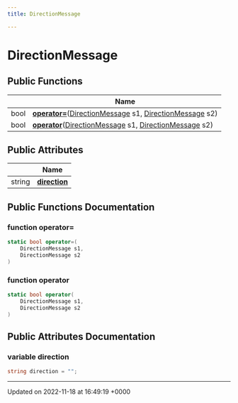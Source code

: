 ```yaml
---
title: DirectionMessage

---
```


# DirectionMessage





## Public Functions

|                | Name           |
| -------------- | -------------- |
| bool | **[operator=](/SignallingSystem-doc/mainsystem/Classes/classDirectionMessage/#function-operator=)**([DirectionMessage](/SignallingSystem-doc/mainsystem/Classes/classDirectionMessage/) s1, [DirectionMessage](/SignallingSystem-doc/mainsystem/Classes/classDirectionMessage/) s2) |
| bool | **[operator](/SignallingSystem-doc/mainsystem/Classes/classDirectionMessage/#function-operator)**([DirectionMessage](/SignallingSystem-doc/mainsystem/Classes/classDirectionMessage/) s1, [DirectionMessage](/SignallingSystem-doc/mainsystem/Classes/classDirectionMessage/) s2) |

## Public Attributes

|                | Name           |
| -------------- | -------------- |
| string | **[direction](/SignallingSystem-doc/mainsystem/Classes/classDirectionMessage/#variable-direction)**  |

## Public Functions Documentation

### function operator=

```csharp
static bool operator=(
    DirectionMessage s1,
    DirectionMessage s2
)
```


### function operator

```csharp
static bool operator(
    DirectionMessage s1,
    DirectionMessage s2
)
```


## Public Attributes Documentation

### variable direction

```csharp
string direction = "";
```


-------------------------------

Updated on 2022-11-18 at 16:49:19 +0000